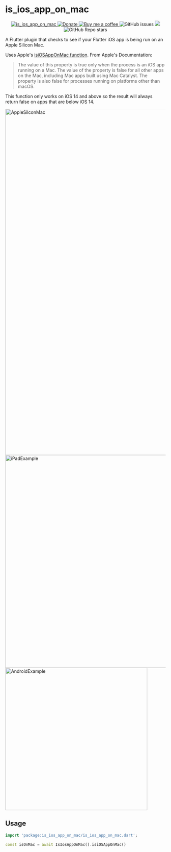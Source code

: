 # is_ios_app_on_mac

<p align="center">
 <a href="https://pub.dartlang.org/packages/is_ios_app_on_mac">
    <img alt="is_ios_app_on_mac" src="https://img.shields.io/pub/v/is_ios_app_on_mac.svg">
  </a>
 <a href="https://www.paypal.com/donate/?hosted_button_id=6ZB3J8WR4CNV8">
    <img alt="Donate" src="https://img.shields.io/badge/Donate-PayPal-blue.svg">
  </a>
 <a href="https://www.buymeacoffee.com/alexrabin">
    <img alt="Buy me a coffee" src="https://img.shields.io/badge/Donate-Buy%20Me%20A%20Coffee-yellow.svg">
  </a>
<img alt="GitHub issues" src="https://img.shields.io/github/issues/alexrabin/is_ios_app_on_mac?color=red">
  <img src="https://img.shields.io/github/license/alexrabin/is_ios_app_on_mac">
  <img alt="GitHub Repo stars" src="https://img.shields.io/github/stars/alexrabin/is_ios_app_on_mac?style=social">
</p>

A Flutter plugin that checks to see if your Flutter iOS app is being run on an Apple Silicon Mac.

Uses Apple's [isiOSAppOnMac function](https://developer.apple.com/documentation/foundation/processinfo/3608556-isiosapponmac).
From Apple's Documentation:

> The value of this property is true only when the process is an iOS app running on a Mac. The value of the property is false for all other apps on the Mac, including Mac apps built using Mac Catalyst. The property is also false for processes running on platforms other than macOS.

This function only works on iOS 14 and above so the result will always return false on apps that are below iOS 14.

<img width="1085" alt="AppleSilconMac" src="https://github.com/alexrabin/is_ios_app_on_mac/assets/15949910/512d7de4-10b5-45b3-bafa-185670c60340">

<img width="667" alt="iPadExample" src="https://github.com/alexrabin/is_ios_app_on_mac/assets/15949910/5ce17f11-c932-461e-b6ee-c547587e8fdb">

<img width="446" alt="AndroidExample" src="https://github.com/alexrabin/is_ios_app_on_mac/assets/15949910/d43a4a20-b6a4-4900-bee3-493a16b2b0a2">


## Usage


```dart
import 'package:is_ios_app_on_mac/is_ios_app_on_mac.dart';

const isOnMac = await IsIosAppOnMac().isiOSAppOnMac()

```
